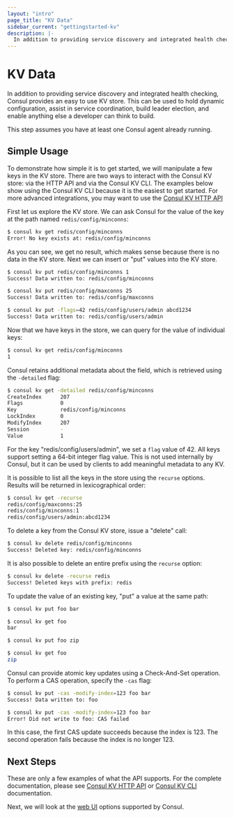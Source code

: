 ```yaml
---
layout: "intro"
page_title: "KV Data"
sidebar_current: "gettingstarted-kv"
description: |-
  In addition to providing service discovery and integrated health checking, Consul provides an easy to use KV store. This can be used to hold dynamic configuration, assist in service coordination, build leader election, and enable anything else a developer can think to build.
---
```


# KV Data

In addition to providing service discovery and integrated health checking,
Consul provides an easy to use KV store. This can be used to hold
dynamic configuration, assist in service coordination, build leader election,
and enable anything else a developer can think to build.

This step assumes you have at least one Consul agent already running.

## Simple Usage

To demonstrate how simple it is to get started, we will manipulate a few keys in
the KV store. There are two ways to interact with the Consul KV store: via the
HTTP API and via the Consul KV CLI. The examples below show using the Consul KV
CLI because it is the easiest to get started. For more advanced integrations,
you may want to use the [Consul KV HTTP API][kv-api]

First let us explore the KV store. We can ask Consul for the value of the key at
the path named `redis/config/minconns`:

```sh
$ consul kv get redis/config/minconns
Error! No key exists at: redis/config/minconns
```

As you can see, we get no result, which makes sense because there is no data in
the KV store. Next we can insert or "put" values into the KV store.

```sh
$ consul kv put redis/config/minconns 1
Success! Data written to: redis/config/minconns

$ consul kv put redis/config/maxconns 25
Success! Data written to: redis/config/maxconns

$ consul kv put -flags=42 redis/config/users/admin abcd1234
Success! Data written to: redis/config/users/admin
```

Now that we have keys in the store, we can query for the value of individual
keys:

```sh
$ consul kv get redis/config/minconns
1
```

Consul retains additional metadata about the field, which is retrieved using the
`-detailed` flag:

```sh
$ consul kv get -detailed redis/config/minconns
CreateIndex      207
Flags            0
Key              redis/config/minconns
LockIndex        0
ModifyIndex      207
Session          -
Value            1
```

For the key "redis/config/users/admin", we set a `flag` value of 42. All keys
support setting a 64-bit integer flag value. This is not used internally by
Consul, but it can be used by clients to add meaningful metadata to any KV.

It is possible to list all the keys in the store using the `recurse` options.
Results will be returned in lexicographical order:

```sh
$ consul kv get -recurse
redis/config/maxconns:25
redis/config/minconns:1
redis/config/users/admin:abcd1234
```

To delete a key from the Consul KV store, issue a "delete" call:

```sh
$ consul kv delete redis/config/minconns
Success! Deleted key: redis/config/minconns
```

It is also possible to delete an entire prefix using the `recurse` option:

```sh
$ consul kv delete -recurse redis
Success! Deleted keys with prefix: redis
```

To update the value of an existing key, "put" a value at the same path:

```sh
$ consul kv put foo bar

$ consul kv get foo
bar

$ consul kv put foo zip

$ consul kv get foo
zip
```

Consul can provide atomic key updates using a Check-And-Set operation. To perform a CAS operation, specify the `-cas` flag:

```sh
$ consul kv put -cas -modify-index=123 foo bar
Success! Data written to: foo

$ consul kv put -cas -modify-index=123 foo bar
Error! Did not write to foo: CAS failed
```

In this case, the first CAS update succeeds because the index is 123. The second
operation fails because the index is no longer 123.

## Next Steps

These are only a few examples of what the API supports. For the complete
documentation, please see [Consul KV HTTP API][kv-api] or
[Consul KV CLI][kv-cli] documentation.

Next, we will look at the [web UI](ui.html) options supported by Consul.

[kv-api]: /api/kv.html
[kv-cli]: /docs/commands/kv.html

